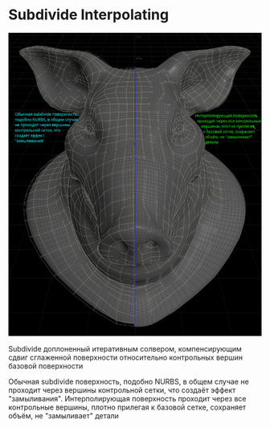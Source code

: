 # Subdivide Interpolating
![](https://github.com/Nord3D/Houdini-tools-public/blob/main/Nord%20Tools/Polygon/Subdivide_interpolating/2024-11-22_17-09-13.png)

Subdivide доплоненный итеративным солвером, компенсирующим сдвиг сглаженной поверхности относительно контрольных вершин базовой поверхности

Обычная subdivide поверхность, подобно NURBS, в общем случае не проходит через вершины контрольной сетки, что создаёт эффект "замыливания". 
Интерполирующая поверхность проходит через все контрольные вершины, плотно прилегая к базовой сетке, сохраняет объём, не "замыливает" детали
